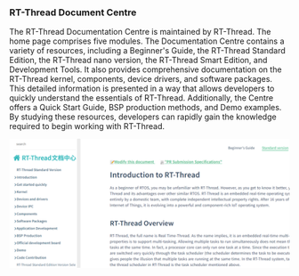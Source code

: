 ### RT-Thread Document Centre

The RT-Thread Documentation Centre is maintained by RT-Thread. The home page comprises five modules. The Documentation Centre contains a variety of resources, including a Beginner's Guide, the RT-Thread Standard Edition, the RT-Thread nano version, the RT-Thread Smart Edition, and Development Tools. It also provides comprehensive documentation on the RT-Thread kernel, components, device drivers, and software packages. This detailed information is presented in a way that allows developers to quickly understand the essentials of RT-Thread. Additionally, the Centre offers a Quick Start Guide, BSP production methods, and Demo examples. By studying these resources, developers can rapidly gain the knowledge required to begin working with RT-Thread.

![](figures/centre.png)

